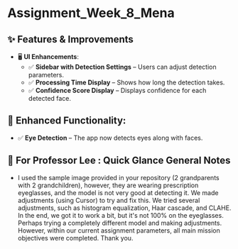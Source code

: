 # Assignment_Week_8_Mena

## ✨ Features & Improvements
- 🖥 **UI Enhancements**:
  - ✅ **Sidebar with Detection Settings** – Users can adjust detection parameters.
  - ✅ **Processing Time Display** – Shows how long the detection takes.
  - ✅ **Confidence Score Display** – Displays confidence for each detected face.

## 👀 **Enhanced Functionality**:
  - ✅ **Eye Detection** – The app now detects eyes along with faces.
 
## 📌 For Professor Lee : Quick Glance General Notes
-  I used the sample image provided in your repository (2 grandparents with 2 grandchildren), however, they are wearing prescription eyeglasses, and the model is not very good at detecting it.  We made adjustments (using Cursor) to try and fix this.  We tried several adjustments, such as histogram equalization, Haar cascade, and CLAHE.  In the end, we got it to work a bit, but it's not 100% on the eyeglasses. Perhaps trying a completely different model and making adjustments.  However,  within our current assignment parameters, all main mission objectives were completed.  Thank you.
 

